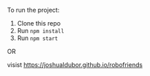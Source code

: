 To run the project:

1. Clone this repo
2. Run `npm install`
3. Run `npm start`

OR

visist https://joshuaIdubor.github.io/robofriends